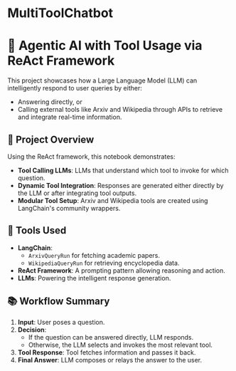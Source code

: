 # MultiToolChatbot

# 🧠 Agentic AI with Tool Usage via ReAct Framework

This project showcases how a Large Language Model (LLM) can intelligently respond to user queries by either:
- Answering directly, or
- Calling external tools like Arxiv and Wikipedia through APIs to retrieve and integrate real-time information.

## 🚀 Project Overview

Using the ReAct framework, this notebook demonstrates:
- **Tool Calling LLMs**: LLMs that understand which tool to invoke for which question.
- **Dynamic Tool Integration**: Responses are generated either directly by the LLM or after integrating tool outputs.
- **Modular Tool Setup**: Arxiv and Wikipedia tools are created using LangChain's community wrappers.

## 🔧 Tools Used

- **LangChain**:
  - `ArxivQueryRun` for fetching academic papers.
  - `WikipediaQueryRun` for retrieving encyclopedia data.
- **ReAct Framework**: A prompting pattern allowing reasoning and action.
- **LLMs**: Powering the intelligent response generation.

## 📚 Workflow Summary

1. **Input**: User poses a question.
2. **Decision**:
   - If the question can be answered directly, LLM responds.
   - Otherwise, the LLM selects and invokes the most relevant tool.
3. **Tool Response**: Tool fetches information and passes it back.
4. **Final Answer**: LLM composes or relays the answer to the user.
